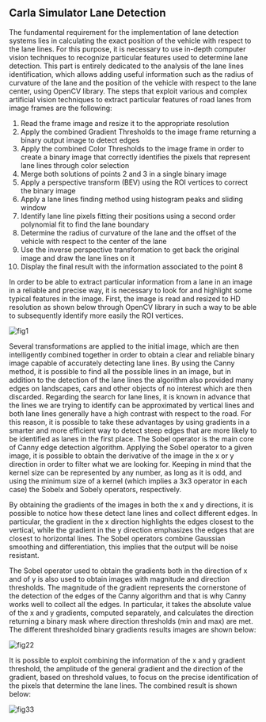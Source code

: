## Carla Simulator Lane Detection
The fundamental requirement for the implementation of lane detection systems lies in calculating the exact position of the vehicle with respect to the lane lines. For this purpose, it is necessary to use in-depth computer vision techniques to recognize particular features used to determine lane detection.
This part is entirely dedicated to the analysis of the lane lines identification, which allows adding useful information such as the radius of curvature of the lane and the position of the vehicle with respect to the lane center, using OpenCV library. 
The steps that exploit various and complex artificial vision techniques to extract particular features of road lanes from image frames are the following:

1.	Read the frame image and resize it to the appropriate resolution
2.	Apply the combined Gradient Thresholds to the image frame returning a binary output image to detect edges
3.	Apply the combined Color Thresholds to the image frame in order to create a binary image that correctly identifies the pixels that represent lane lines through color selection
4.	Merge both solutions of points 2 and 3 in a single binary image
5.	Apply a perspective transform (BEV) using the ROI vertices to correct the binary image
6.	Apply a lane lines finding method using histogram peaks and sliding window
7.	Identify lane line pixels fitting their positions using a second order polynomial fit to find the lane boundary
8.	Determine the radius of curvature of the lane and the offset of the vehicle with respect to the center of the lane
9.	Use the inverse perspective transformation to get back the original image and draw the lane lines on it
10.	Display the final result with the information associated to the point 8

In order to be able to extract particular information from a lane in an image in a reliable and precise way, it is necessary to look for and highlight some typical features in the image. First, the image is read and resized to HD resolution as shown below through OpenCV library in such a way to be able to subsequently identify more easily the ROI vertices.


![fig1](https://github.com/ahmedjjameel/Carla_Simulator_Lane_detection/assets/81799459/9eca275a-f604-47e8-b414-6a0a7c828d0f)


Several transformations are applied to the initial image, which are then intelligently combined together in order to obtain a clear and reliable binary image capable of accurately detecting lane lines. By using the Canny method, it is possible to find all the possible lines in an image, but in addition to the detection of the lane lines the algorithm also provided many edges on landscapes, cars and other objects of no interest which are then discarded. Regarding the search for lane lines, it is known in advance that the lines we are trying to identify can be approximated by vertical lines and both lane lines generally have a high contrast with respect to the road. For this reason, it is possible to take these advantages by using gradients in a smarter and more efficient way to detect steep edges that are more likely to be identified as lanes in the first place.
The Sobel operator is the main core of Canny edge detection algorithm. Applying the Sobel operator to a given image, it is possible to obtain the derivative of the image in the x or y direction in order to filter what we are looking for. Keeping in mind that the kernel size can be represented by any number, as long as it is odd, and using the minimum size of a kernel (which implies a 3x3 operator in each case) the Sobelx and Sobely operators, respectively.

By obtaining the gradients of the images in both the x and y directions, it is possible to notice how these detect lane lines and collect different edges. In particular, the gradient in the x direction highlights the edges closest to the vertical, while the gradient in the y direction emphasizes the edges that are closest to horizontal lines. The Sobel operators combine Gaussian smoothing and differentiation, this implies that the output will be noise resistant.

The Sobel operator used to obtain the gradients both in the direction of x and of y is also used to obtain images with magnitude and direction thresholds. The magnitude of the gradient represents the cornerstone of the detection of the edges of the Canny algorithm and that is why Canny works well to collect all the edges. In particular, it takes the absolute value of the x and y gradients, computed separately, and calculates the direction returning a binary mask where direction thresholds (min and max) are met. The different thresholded binary gradients results images are shown below:


![fig22](https://github.com/ahmedjjameel/Carla_Simulator_Lane_detection/assets/81799459/e3fffdb2-cf7a-4901-a1d8-81d9bf143f5d)


It is possible to exploit combining the information of the x and y gradient threshold, the amplitude of the general gradient and the direction of the gradient, based on threshold values, to focus on the precise identification of the pixels that determine the lane lines. The combined result is shown below:



![fig33](https://github.com/ahmedjjameel/Carla_Simulator_Lane_detection/assets/81799459/32b38146-dc40-4bb1-bd2d-f5f3aeaeb8cd)










